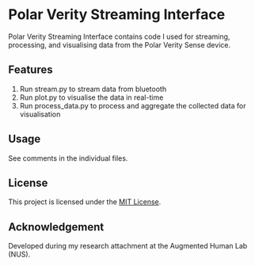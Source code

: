 # Polar Verity Streaming Interface

Polar Verity Streaming Interface contains code I used for streaming, processing, and visualising data from the Polar Verity Sense device. 

## Features

1. Run stream.py to stream data from bluetooth
2. Run plot.py to visualise the data in real-time
2. Run process_data.py to process and aggregate the collected data for visualisation

## Usage

See comments in the individual files. 

## License

This project is licensed under the [MIT License](https://opensource.org/licenses/MIT).

## Acknowledgement

Developed during my research attachment at the Augmented Human Lab (NUS). 